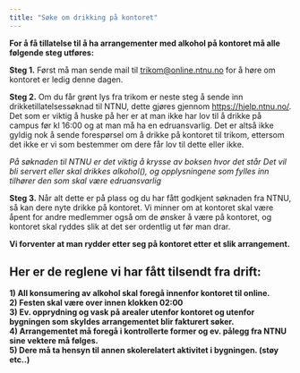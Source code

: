 ```yaml
---
title: "Søke om drikking på kontoret"
---
```


**For å få tillatelse til å ha arrangementer med alkohol på kontoret må alle følgende steg utføres:**

**Steg 1.**	
Først må man sende mail til trikom@online.ntnu.no for å høre om kontoret er ledig denne dagen.


**Steg 2.**	
Om du får grønt lys fra trikom er neste steg å sende inn drikketillatelsessøknad til NTNU, dette gjøres gjennom https://hjelp.ntnu.no/. Det som er viktig å huske på her er at man ikke har lov til å drikke på campus før kl 16:00 og at man må ha en edruansvarlig. Det er altså ikke gyldig nok å sende forespørsel om å drikke på kontoret til trikom, ettersom det ikke er vi som bestemmer om dere får lov til dette eller ikke.


_På søknaden til NTNU er det viktig å krysse av boksen hvor det står Det vil bli servert eller skal drikkes alkohol(), og opplysningene som fylles inn tilhører den som skal være edruansvarlig_


**Steg 3.**	
Når alt dette er på plass og du har fått godkjent søknaden fra NTNU, så kan dere nyte drikke på kontoret. Vi minner om at kontoret skal være åpent for andre medlemmer også om de ønsker å være på kontoret, og kontoret skal ryddes slik at det ser ordentlig ut før man drar.



**Vi forventer at man rydder etter seg på kontoret etter et slik arrangement.**





Her er de reglene vi har fått tilsendt fra drift:
-------------------------------------------------

**1) All konsumering av alkohol skal foregå innenfor kontoret til
online.**  
**2) Festen skal være over innen klokken 02:00**  
**3) Ev. opprydning og vask på arealer utenfor kontoret og utenfor
bygningen som skyldes arrangementet blir fakturert søker.**  
**4) Arrangementet må foregå i kontrollerte former og ev. pålegg fra
NTNU sine vektere må følges.**  
**5) Dere må ta hensyn til annen skolerelatert aktivitet i bygningen.
(støy etc..)**